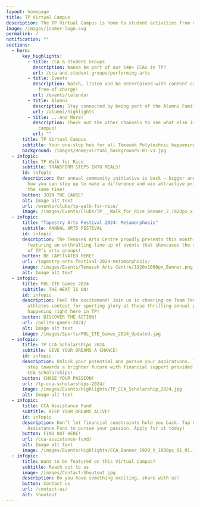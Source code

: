 ```yaml
---
layout: homepage
title: TP Virtual Campus
description: The TP Virtual Campus is home to student activities from all across TP!
image: /images/isomer-logo.svg
permalink: /
notification: ""
sections:
  - hero:
      key_highlights:
        - title: CCA & Student Groups
          description: Wanna be part of our 140+ CCAs in TP?
          url: /cca-and-student-groups/performing-arts
        - title: Events
          description: Watch, listen and be entertained with content created by TP,
            free-of-charge!
          url: /events/calendar
        - title: Alumni
          description: Stay connected by being part of the Alumni Family!
          url: /alumni/highlights
        - title: ...And More!
          description: Check out the other channels to see what else is happening around
            campus!
          url: ""
      title: TP Virtual Campus
      subtitle: Your one-stop hub for all Temasek Polytechnic happenings
      background: /images/Home/virtual_backgrounds-01-v3.jpg
  - infopic:
      title: TP Walk for Rice
      subtitle: TRANSFORM STEPS INTO MEALS!
      id: infopic
      description: Our annual community initiative is back – bigger and better! Learn
        how you can step up to make a difference and win attractive prizes at
        the same time!
      button: JOIN THE CAUSE!
      alt: Image alt text
      url: /events/clubs/tp-walk-for-rice/
      image: /images/Events/Clubs/TP___Walk_for_Rice_Banner_2_1920px_x_1080px.jpg
  - infopic:
      title: "Tapestry Arts Festival 2024: Metamorphosis"
      subtitle: ANNUAL ARTS FESTIVAL
      id: infopic
      description: The Temasek Arts Centre proudly presents this month-long festival,
        featuring an enthralling line-up of events that showcases the very best
        of TP’s arts groups!
      button: BE CAPTIVATED HERE!
      url: /tapestry-arts-festival-2024-metamorphosis/
      image: /images/Events/Temasek Arts Centre/1920x1080px_Banner.png
      alt: Image alt text
  - infopic:
      title: POL-ITE Games 2024
      subtitle: THE HEAT IS ON!
      id: infopic
      description: Feel the excitement! Join us in cheering on Team Temasek as our
        athletes contest for sporting glory at these thrilling annual games,
        happening right here in TP!
      button: DISCOVER THE ACTION!
      url: /polite-games-2024/
      alt: Image alt text
      image: /images/Sports/POL_ITE_Games_2024_Updated.jpg
  - infopic:
      title: TP CCA Scholarships 2024
      subtitle: GIVE YOUR DREAMS A CHANCE!
      id: infopic
      description: Unlock your potential and pursue your aspirations. Take the first
        step towards a brighter future with financial support provided by the TP
        CCA Scholarships!
      button: CHASE YOUR PASSION!
      url: /tp-cca-scholarships-2024/
      image: /images/Events/Highlights/TP_CCA_Scholarship_2024.jpg
      alt: Image alt text
  - infopic:
      title: CCA Assistance Fund
      subtitle: KEEP YOUR DREAMS ALIVE!
      id: infopic
      description: Don’t let financial constraints hold you back. Tap on the CCA
        Assistance Fund to pursue your passion. Apply for it today!
      button: FIND OUT HERE!
      url: /cca-assistance-fund/
      alt: Image alt text
      image: /images/Events/Highlights/CCA_Banner_1920_X_1080px_01_01.jpg
  - infopic:
      title: Want to be featured on this Virtual Campus?
      subtitle: Reach out to us
      image: /images/Contact-Shoutout.jpg
      description: Do you have something exciting, share with us!
      button: Contact us
      url: /contact-us/
      alt: Shoutout
---
```

